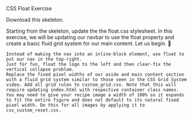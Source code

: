 CSS Float Exercise

Download this skeleton.

Starting from the skeleton, update the the float.css stylesheet. In this exercise, we will be updating our navbar to use the float property and create a basic fluid grid system for our main content. Let us begin. 🙏

    Instead of making the nav into an inline-block element, use float to put our nav in the top-right.
    Just for fun, float the logo to the left and then clear-fix the vertical collapse problem.
    Replace the fixed pixel widths of our aside and main content section with a fluid grid system similar to those seen in the CSS Grid System video. Add all grid rules to custom_grid.css. Note that this will require updating index.html with respective container class names.
    You may need to give your recipe image a width of 100% so it expands to fit the entire figure and does not default to its natural fixed pixel width. Do this for all images by applying it to css_custom_reset.css.